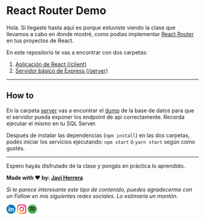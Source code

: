 # React Router Demo
Hola. Si llegaste hasta aquí es porque estuviste viendo la clase que llevamos a cabo en donde mostré, como podías implementar [React Router](https://reactrouter.com/) en tus proyectos de React. 

En este repositorio te vas a encontrar con dos carpetas:

1. [Aplicación de React (/client)](./client)
2. [Servidor básico de Express (/server)](./server)

---

## How to

En la carpeta [server](./server) vas a encontrar el [dump](./server/movies_db_2020_dump.sql) de la base de datos para que el servidor pueda exponer los endpoint de api correctamente. Recorda ejecutar el mismo en tu SQL Server.

Después de instalar las dependencias (`npm install`) en las dos carpetas, podés iniciar los servicios ejecutando: `npm start` ó `yarn start` según como gustés.


---

Espero hayás disfrutado de la clase y pongás en práctica lo aprendido.

**Made with ❤️ by: [Javi Herrera](https://javier-herrera.com)**

*Si te parece interesante este tipo de contenido, puedes agradecerme con un Follow en mis siguientes redes sociales. Lo estimaría un montón.*

[![icon linkedin](./images/icon-linkedin.png)](https://www.linkedin.com/in/japsolo/)
[![icon instagram](./images/icon-instagram.png)](https://www.instagram.com/thefullstackdevs/)
[![icon spotify](./images/icon-spotify.png)](https://open.spotify.com/show/3J2dLuBSfzt9VVnEF8q18a)
